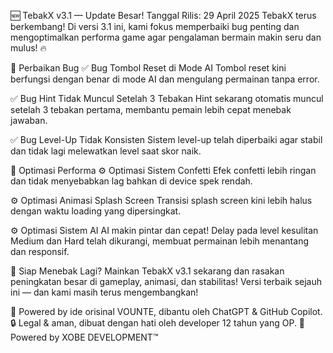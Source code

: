 
🆕 TebakX v3.1 — Update Besar!
Tanggal Rilis: 29 April 2025
TebakX terus berkembang! Di versi 3.1 ini, kami fokus memperbaiki bug penting dan mengoptimalkan performa game agar pengalaman bermain makin seru dan mulus! 🔥

🐞 Perbaikan Bug
✅ Bug Tombol Reset di Mode AI
Tombol reset kini berfungsi dengan benar di mode AI dan mengulang permainan tanpa error.

✅ Bug Hint Tidak Muncul Setelah 3 Tebakan
Hint sekarang otomatis muncul setelah 3 tebakan pertama, membantu pemain lebih cepat menebak jawaban.

✅ Bug Level-Up Tidak Konsisten
Sistem level-up telah diperbaiki agar stabil dan tidak lagi melewatkan level saat skor naik.

🚀 Optimasi Performa
⚙️ Optimasi Sistem Confetti
Efek confetti lebih ringan dan tidak menyebabkan lag bahkan di device spek rendah.

⚙️ Optimasi Animasi Splash Screen
Transisi splash screen kini lebih halus dengan waktu loading yang dipersingkat.

⚙️ Optimasi Sistem AI
AI makin pintar dan cepat! Delay pada level kesulitan Medium dan Hard telah dikurangi, membuat permainan lebih menantang dan responsif.

🏁 Siap Menebak Lagi?
Mainkan TebakX v3.1 sekarang dan rasakan peningkatan besar di gameplay, animasi, dan stabilitas!
Versi terbaik sejauh ini — dan kami masih terus mengembangkan!


🧠 Powered by ide orisinal VOUNTE, dibantu oleh ChatGPT & GitHub Copilot.
🔒 Legal & aman, dibuat dengan hati oleh developer 12 tahun yang OP.
📍 Powered by XOBE DEVELOPMENT™
